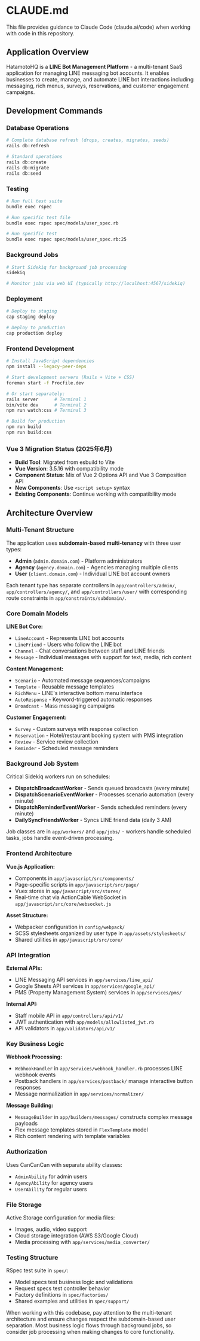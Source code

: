 # CLAUDE.md

This file provides guidance to Claude Code (claude.ai/code) when working with code in this repository.

## Application Overview

HatamotoHQ is a **LINE Bot Management Platform** - a multi-tenant SaaS application for managing LINE messaging bot accounts. It enables businesses to create, manage, and automate LINE bot interactions including messaging, rich menus, surveys, reservations, and customer engagement campaigns.

## Development Commands

### Database Operations
```bash
# Complete database refresh (drops, creates, migrates, seeds)
rails db:refresh

# Standard operations
rails db:create
rails db:migrate  
rails db:seed
```

### Testing
```bash
# Run full test suite
bundle exec rspec

# Run specific test file
bundle exec rspec spec/models/user_spec.rb

# Run specific test
bundle exec rspec spec/models/user_spec.rb:25
```

### Background Jobs
```bash
# Start Sidekiq for background job processing
sidekiq

# Monitor jobs via web UI (typically http://localhost:4567/sidekiq)
```

### Deployment
```bash
# Deploy to staging
cap staging deploy

# Deploy to production  
cap production deploy
```

### Frontend Development
```bash
# Install JavaScript dependencies
npm install --legacy-peer-deps

# Start development servers (Rails + Vite + CSS)
foreman start -f Procfile.dev

# Or start separately:
rails server      # Terminal 1
bin/vite dev      # Terminal 2
npm run watch:css # Terminal 3

# Build for production
npm run build
npm run build:css
```

### Vue 3 Migration Status (2025年6月)
- **Build Tool**: Migrated from esbuild to Vite
- **Vue Version**: 3.5.16 with compatibility mode
- **Component Status**: Mix of Vue 2 Options API and Vue 3 Composition API
- **New Components**: Use `<script setup>` syntax
- **Existing Components**: Continue working with compatibility mode

## Architecture Overview

### Multi-Tenant Structure
The application uses **subdomain-based multi-tenancy** with three user types:
- **Admin** (`admin.domain.com`) - Platform administrators
- **Agency** (`agency.domain.com`) - Agencies managing multiple clients  
- **User** (`client.domain.com`) - Individual LINE bot account owners

Each tenant type has separate controllers in `app/controllers/admin/`, `app/controllers/agency/`, and `app/controllers/user/` with corresponding route constraints in `app/constraints/subdomain/`.

### Core Domain Models

**LINE Bot Core:**
- `LineAccount` - Represents LINE bot accounts
- `LineFriend` - Users who follow the LINE bot
- `Channel` - Chat conversations between staff and LINE friends
- `Message` - Individual messages with support for text, media, rich content

**Content Management:**
- `Scenario` - Automated message sequences/campaigns  
- `Template` - Reusable message templates
- `RichMenu` - LINE's interactive bottom menu interface
- `AutoResponse` - Keyword-triggered automatic responses
- `Broadcast` - Mass messaging campaigns

**Customer Engagement:**
- `Survey` - Custom surveys with response collection
- `Reservation` - Hotel/restaurant booking system with PMS integration
- `Review` - Service review collection
- `Reminder` - Scheduled message reminders

### Background Job System

Critical Sidekiq workers run on schedules:
- **DispatchBroadcastWorker** - Sends queued broadcasts (every minute)
- **DispatchScenarioEventWorker** - Processes scenario automation (every minute)  
- **DispatchReminderEventWorker** - Sends scheduled reminders (every minute)
- **DailySyncFriendsWorker** - Syncs LINE friend data (daily 3 AM)

Job classes are in `app/workers/` and `app/jobs/` - workers handle scheduled tasks, jobs handle event-driven processing.

### Frontend Architecture  

**Vue.js Application:**
- Components in `app/javascript/src/components/`
- Page-specific scripts in `app/javascript/src/page/`
- Vuex stores in `app/javascript/src/stores/`
- Real-time chat via ActionCable WebSocket in `app/javascript/src/core/websocket.js`

**Asset Structure:**
- Webpacker configuration in `config/webpack/`
- SCSS stylesheets organized by user type in `app/assets/stylesheets/`
- Shared utilities in `app/javascript/src/core/`

### API Integration

**External APIs:**
- LINE Messaging API services in `app/services/line_api/`
- Google Sheets API services in `app/services/google_api/`
- PMS (Property Management System) services in `app/services/pms/`

**Internal API:**
- Staff mobile API in `app/controllers/api/v1/`
- JWT authentication with `app/models/allowlisted_jwt.rb`
- API validators in `app/validators/api/v1/`

### Key Business Logic

**Webhook Processing:**
- `WebhookHandler` in `app/services/webhook_handler.rb` processes LINE webhook events
- Postback handlers in `app/services/postback/` manage interactive button responses
- Message normalization in `app/services/normalizer/`

**Message Building:**
- `MessageBuilder` in `app/builders/messages/` constructs complex message payloads
- Flex message templates stored in `FlexTemplate` model
- Rich content rendering with template variables

### Authorization

Uses CanCanCan with separate ability classes:
- `AdminAbility` for admin users
- `AgencyAbility` for agency users  
- `UserAbility` for regular users

### File Storage

Active Storage configuration for media files:
- Images, audio, video support
- Cloud storage integration (AWS S3/Google Cloud)
- Media processing with `app/services/media_converter/`

### Testing Structure

RSpec test suite in `spec/`:
- Model specs test business logic and validations
- Request specs test controller behavior  
- Factory definitions in `spec/factories/`
- Shared examples and utilities in `spec/support/`

When working with this codebase, pay attention to the multi-tenant architecture and ensure changes respect the subdomain-based user separation. Most business logic flows through background jobs, so consider job processing when making changes to core functionality.